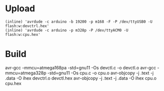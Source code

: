 # Upload
    (inline) 'avrdude -c arduino -b 19200 -p m168 -F -P /dev/ttyUSB0 -U flash:w:devctrl.hex'
    (inline) 'avrdude -c arduino -p m328p -P /dev/ttyACM0 -U flash:w:cpu.hex'

# Build
avr-gcc -mmcu=atmega168pa -std=gnu11  -Os devctl.c -o devctl.o
avr-gcc -mmcu=atmega328p -std=gnu11  -Os cpu.c -o cpu.o
avr-objcopy -j .text -j .data -O ihex  devctrl.o  devctl.hex
avr-objcopy -j .text -j .data -O ihex  cpu.o  cpu.hex

